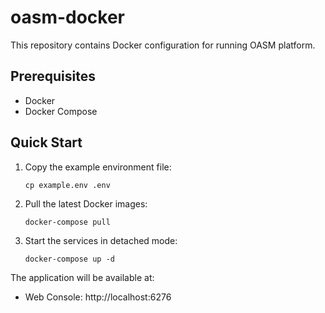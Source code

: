 # oasm-docker

This repository contains Docker configuration for running OASM platform.

## Prerequisites

- Docker
- Docker Compose

## Quick Start

1. Copy the example environment file:

   ```
   cp example.env .env
   ```

2. Pull the latest Docker images:

   ```
   docker-compose pull
   ```

3. Start the services in detached mode:
   ```
   docker-compose up -d
   ```

The application will be available at:

- Web Console: http://localhost:6276
